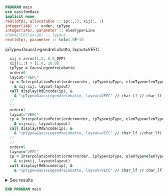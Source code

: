 ```fortran
PROGRAM main
use easifemBase
implicit none
real(dfp), allocatable :: ip(:,:), xij(:, :)
integer(i4b) :: order, ipType
integer(i4b), parameter :: elemType=Line
CHARACTER(len=20) :: layout
real(dfp), parameter :: tol=1.0E-10
```

ipType=GaussLegendreLobatto, layout=VEFC

```fortran
  xij = zeros(1,2, 0.0_DFP)
  xij(1,:) = [1.0, 10.0]
  ipType = GaussLegendreLobatto
  order=0
  layout="VEFC"
  ip = InterpolationPoint(order=order, ipType=ipType, elemType=elemType, &
    & xij=xij, layout=layout)
  call display(MdEncode(ip), &
    & "ipType=GaussLegendreLobatto, layout=VEFC" // char_lf // char_lf)
  !!
  !!
  order=1
  layout="VEFC"
  ip = InterpolationPoint(order=order, ipType=ipType, elemType=elemType, &
    & xij=xij, layout=layout)
  call display(MdEncode(ip), &
    & "ipType=GaussLegendreLobatto, layout=VEFC" // char_lf //char_lf)
  !!
  !!
  order=5
  layout="VEFC"
  ip = InterpolationPoint(order=order, ipType=ipType, elemType=elemType, &
    & xij=xij, layout=layout)
  call display(MdEncode(ip), &
    & "ipType=GaussLegendreLobatto, layout=VEFC" // char_lf // char_lf)
```

<details>
<summary>See results</summary>
<div>

ipType=GaussLegendreLobatto, layout=VEFC

 |  |
 |  --- |
 | 5.5 |

ipType=GaussLegendreLobatto, layout=VEFC

 |  |  |
 |  --- |  --- |
 | 1 | 10 |

ipType=GaussLegendreLobatto, layout=VEFC

 |  |  |  |  |  |  |
 |  --- |  --- |  --- |  --- |  --- |  --- |
 | 1 | 10 | 2.0573 | 4.2165 | 6.7835 | 8.9427 |

</div>
</details>

```fortran
END PROGRAM main
```
